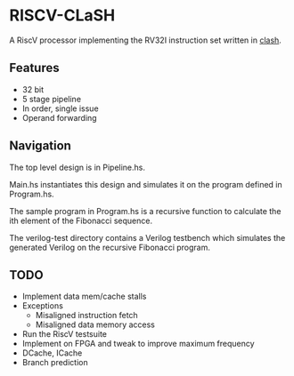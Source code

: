 # RISCV-CLaSH

A RiscV processor implementing the RV32I instruction set written in [clash](http://www.clash-lang.org/).

## Features
* 32 bit
* 5 stage pipeline
* In order, single issue
* Operand forwarding

## Navigation

The top level design is in Pipeline.hs.

Main.hs instantiates this design and simulates it on the program defined in Program.hs. 

The sample program in Program.hs is a recursive function to calculate the ith element of the Fibonacci sequence. 

The verilog-test directory contains a Verilog testbench which simulates the generated Verilog on the recursive Fibonacci program.

## TODO
* Implement data mem/cache stalls
* Exceptions
    * Misaligned instruction fetch
    * Misaligned data memory access
* Run the RiscV testsuite
* Implement on FPGA and tweak to improve maximum frequency
* DCache, ICache
* Branch prediction
